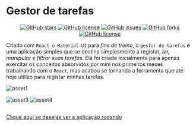 # Gestor de tarefas
<p align="center">
<a href="https://github.com/Francisco-Fetapi/gestor-de-tarefas/stargazers"><img alt="GitHub stars" src="https://img.shields.io/github/stars/Francisco-Fetapi/gestor-de-tarefas?style=plastic"></a>
<a href="https://github.com/Francisco-Fetapi/gestor-de-tarefas"><img alt="GitHub license" src="https://img.shields.io/badge/Exercise-For%20trainning-orange"></a>
<a href="https://github.com/Francisco-Fetapi/gestor-de-tarefas/issues"><img alt="GitHub issues" src="https://img.shields.io/github/issues/Francisco-Fetapi/gestor-de-tarefas?style=plastic"></a>
<a href="https://github.com/Francisco-Fetapi/gestor-de-tarefas/network"><img alt="GitHub forks" src="https://img.shields.io/github/forks/Francisco-Fetapi/gestor-de-tarefas?style=plastic"></a>
<a href="https://github.com/Francisco-Fetapi/gestor-de-tarefas"><img alt="GitHub license" src="https://img.shields.io/github/license/Francisco-Fetapi/gestor-de-tarefas?style=plastic"></a>
</p>

Criado com `React e Material-UI` para _fins de treino_, o `gestor de tarefas` é uma aplicação simples que se destina simplesmente a registar, _ler, manipular e filtrar suas tarefas_. Ela foi criada inicialmente para apenas exercitar os conceitos absorvidos por mim nos primeiros meses trabalhando com o `React`, mas acabou se tornando a ferramenta que até hoje utilizo para registar minhas tarefas.

  ![asset1](https://user-images.githubusercontent.com/74926014/175774966-fa7ae32e-9414-4ceb-8ef4-928105cee5ba.PNG)
<!--   ![asset2](https://user-images.githubusercontent.com/74926014/175774971-da148a79-b704-45ef-a3c1-8785ddd1f21e.PNG) -->
  ![asset3](https://user-images.githubusercontent.com/74926014/175774962-2dfdabc3-3d10-4a6f-aee3-d0add078341c.PNG)
  ![asset4](https://user-images.githubusercontent.com/74926014/175775029-29de2a01-d42f-4ef7-92ac-0498f6ee399c.PNG)

##

<a href="https://gestor-de-tarefas.vercel.app/">Clique aqui se desejas ver a aplicação rodando</a>
